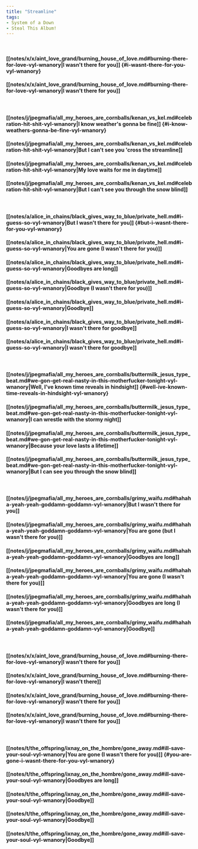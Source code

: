 ```yaml
---
title: "Streamline"
tags:
- System of a Down
- Steal This Album!
---
```

&nbsp;
#### [[notes/x/x/aint_love_grand/burning_house_of_love.md#burning-there-for-love-vyl-wnanory|I wasn't there for you]] {#i-wasnt-there-for-you-vyl-wnanory}
#### [[notes/x/x/aint_love_grand/burning_house_of_love.md#burning-there-for-love-vyl-wnanory|I wasn't there for you]]
&nbsp;
#### [[notes/j/jpegmafia/all_my_heroes_are_cornballs/kenan_vs_kel.md#celebration-hit-shit-vyl-wnanory|I know weather's gonna be fine]] {#i-know-weathers-gonna-be-fine-vyl-wnanory}
#### [[notes/j/jpegmafia/all_my_heroes_are_cornballs/kenan_vs_kel.md#celebration-hit-shit-vyl-wnanory|But I can't see you 'cross the streamline]]
#### [[notes/j/jpegmafia/all_my_heroes_are_cornballs/kenan_vs_kel.md#celebration-hit-shit-vyl-wnanory|My love waits for me in daytime]]
#### [[notes/j/jpegmafia/all_my_heroes_are_cornballs/kenan_vs_kel.md#celebration-hit-shit-vyl-wnanory|But I can't see you through the snow blind]]
&nbsp;
#### [[notes/a/alice_in_chains/black_gives_way_to_blue/private_hell.md#i-guess-so-vyl-wnanory|But I wasn't there for you]] {#but-i-wasnt-there-for-you-vyl-wnanory}
#### [[notes/a/alice_in_chains/black_gives_way_to_blue/private_hell.md#i-guess-so-vyl-wnanory|You are gone (I wasn't there for you)]]
#### [[notes/a/alice_in_chains/black_gives_way_to_blue/private_hell.md#i-guess-so-vyl-wnanory|Goodbyes are long]]
#### [[notes/a/alice_in_chains/black_gives_way_to_blue/private_hell.md#i-guess-so-vyl-wnanory|Goodbye (I wasn't there for you)]]
#### [[notes/a/alice_in_chains/black_gives_way_to_blue/private_hell.md#i-guess-so-vyl-wnanory|Goodbye]]
#### [[notes/a/alice_in_chains/black_gives_way_to_blue/private_hell.md#i-guess-so-vyl-wnanory|I wasn't there for goodbye]]
#### [[notes/a/alice_in_chains/black_gives_way_to_blue/private_hell.md#i-guess-so-vyl-wnanory|I wasn't there for goodbye]]
&nbsp;
#### [[notes/j/jpegmafia/all_my_heroes_are_cornballs/buttermilk_jesus_type_beat.md#we-gon-get-real-nasty-in-this-motherfucker-tonight-vyl-wnanory|Well, I've known time reveals in hindsight]] {#well-ive-known-time-reveals-in-hindsight-vyl-wnanory}
#### [[notes/j/jpegmafia/all_my_heroes_are_cornballs/buttermilk_jesus_type_beat.md#we-gon-get-real-nasty-in-this-motherfucker-tonight-vyl-wnanory|I can wrestle with the stormy night]]
#### [[notes/j/jpegmafia/all_my_heroes_are_cornballs/buttermilk_jesus_type_beat.md#we-gon-get-real-nasty-in-this-motherfucker-tonight-vyl-wnanory|Because your love lasts a lifetime]]
#### [[notes/j/jpegmafia/all_my_heroes_are_cornballs/buttermilk_jesus_type_beat.md#we-gon-get-real-nasty-in-this-motherfucker-tonight-vyl-wnanory|But I can see you through the snow blind]]
&nbsp;
#### [[notes/j/jpegmafia/all_my_heroes_are_cornballs/grimy_waifu.md#hahaha-yeah-yeah-goddamn-goddamn-vyl-wnanory|But I wasn't there for you]]
#### [[notes/j/jpegmafia/all_my_heroes_are_cornballs/grimy_waifu.md#hahaha-yeah-yeah-goddamn-goddamn-vyl-wnanory|You are gone (but I wasn't there for you)]]
#### [[notes/j/jpegmafia/all_my_heroes_are_cornballs/grimy_waifu.md#hahaha-yeah-yeah-goddamn-goddamn-vyl-wnanory|Goodbyes are long]]
#### [[notes/j/jpegmafia/all_my_heroes_are_cornballs/grimy_waifu.md#hahaha-yeah-yeah-goddamn-goddamn-vyl-wnanory|You are gone (I wasn't there for you)]]
#### [[notes/j/jpegmafia/all_my_heroes_are_cornballs/grimy_waifu.md#hahaha-yeah-yeah-goddamn-goddamn-vyl-wnanory|Goodbyes are long (I wasn't there for you)]]
#### [[notes/j/jpegmafia/all_my_heroes_are_cornballs/grimy_waifu.md#hahaha-yeah-yeah-goddamn-goddamn-vyl-wnanory|Goodbye]]
&nbsp;
#### [[notes/x/x/aint_love_grand/burning_house_of_love.md#burning-there-for-love-vyl-wnanory|I wasn't there for you]]
#### [[notes/x/x/aint_love_grand/burning_house_of_love.md#burning-there-for-love-vyl-wnanory|I wasn't there]]
#### [[notes/x/x/aint_love_grand/burning_house_of_love.md#burning-there-for-love-vyl-wnanory|I wasn't there for you]]
#### [[notes/x/x/aint_love_grand/burning_house_of_love.md#burning-there-for-love-vyl-wnanory|I wasn't there for you]]
&nbsp;
#### [[notes/t/the_offspring/ixnay_on_the_hombre/gone_away.md#ill-save-your-soul-vyl-wnanory|You are gone (I wasn't there for you)]] {#you-are-gone-i-wasnt-there-for-you-vyl-wnanory}
#### [[notes/t/the_offspring/ixnay_on_the_hombre/gone_away.md#ill-save-your-soul-vyl-wnanory|Goodbyes are long]]
#### [[notes/t/the_offspring/ixnay_on_the_hombre/gone_away.md#ill-save-your-soul-vyl-wnanory|Goodbye]]
#### [[notes/t/the_offspring/ixnay_on_the_hombre/gone_away.md#ill-save-your-soul-vyl-wnanory|Goodbye]]
#### [[notes/t/the_offspring/ixnay_on_the_hombre/gone_away.md#ill-save-your-soul-vyl-wnanory|Goodbye]]
